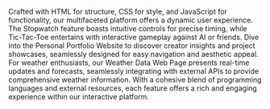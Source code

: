 Crafted with HTML for structure, CSS for style, and JavaScript for functionality, our multifaceted platform offers a dynamic user experience. The Stopwatch feature boasts intuitive controls for precise timing, while Tic-Tac-Toe entertains with interactive gameplay against AI or friends. Dive into the Personal Portfolio Website to discover creator insights and project showcases, seamlessly designed for easy navigation and aesthetic appeal. For weather enthusiasts, our Weather Data Web Page presents real-time updates and forecasts, seamlessly integrating with external APIs to provide comprehensive weather information. With a cohesive blend of programming languages and external resources, each feature offers a rich and engaging experience within our interactive platform.

